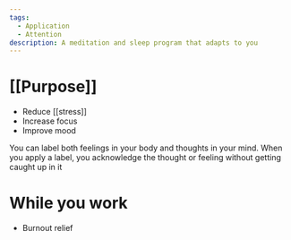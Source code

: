 ```yaml
---
tags:
  - Application
  - Attention
description: A meditation and sleep program that adapts to you
---
```

# [[Purpose]]

- Reduce [[stress]]
- Increase focus
- Improve mood

You can label both feelings in your body and thoughts in your mind.
When you apply a label, you acknowledge the thought or feeling without getting caught up in it

# While you work

- Burnout relief